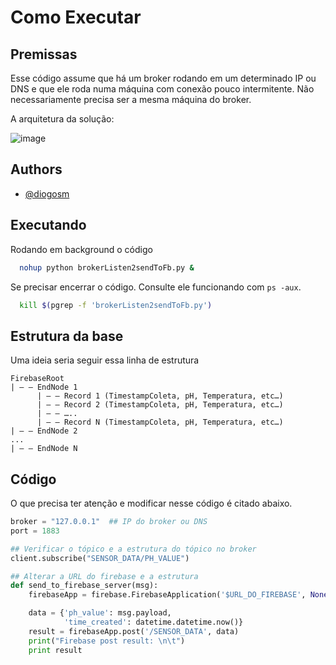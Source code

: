 
# Como Executar

## Premissas

Esse código assume que há um broker rodando em um determinado IP ou DNS e que ele roda numa máquina com conexão pouco intermitente. Não necessariamente precisa ser a mesma máquina do broker.

A arquitetura da solução:

![image](https://user-images.githubusercontent.com/1641686/204712301-dedf45bd-ebff-4faa-b1a0-f5e1a55f0105.png)

## Authors

- [@diogosm](https://www.github.com/diogosm)


## Executando

Rodando em background o código

```bash
  nohup python brokerListen2sendToFb.py &
```

Se precisar encerrar o código. Consulte ele funcionando com ```ps -aux```.

```bash
  kill $(pgrep -f 'brokerListen2sendToFb.py')
```

## Estrutura da base

Uma ideia seria seguir essa linha de estrutura

```
FirebaseRoot
| — — EndNode 1
      | — — Record 1 (TimestampColeta, pH, Temperatura, etc…)
      | — — Record 2 (TimestampColeta, pH, Temperatura, etc…)
      | — — …..
      | — — Record N (TimestampColeta, pH, Temperatura, etc…)
| — — EndNode 2
...
| — — EndNode N
```

## Código

O que precisa ter atenção e modificar nesse código é citado abaixo.

```python
broker = "127.0.0.1"  ## IP do broker ou DNS
port = 1883
```

```python
## Verificar o tópico e a estrutura do tópico no broker
client.subscribe("SENSOR_DATA/PH_VALUE") 
```

```python
## Alterar a URL do firebase e a estrutura
def send_to_firebase_server(msg):
    firebaseApp = firebase.FirebaseApplication('$URL_DO_FIREBASE', None)

    data = {'ph_value': msg.payload,
            'time_created': datetime.datetime.now()}
    result = firebaseApp.post('/SENSOR_DATA', data)
    print("Firebase post result: \n\t")
    print result
```
